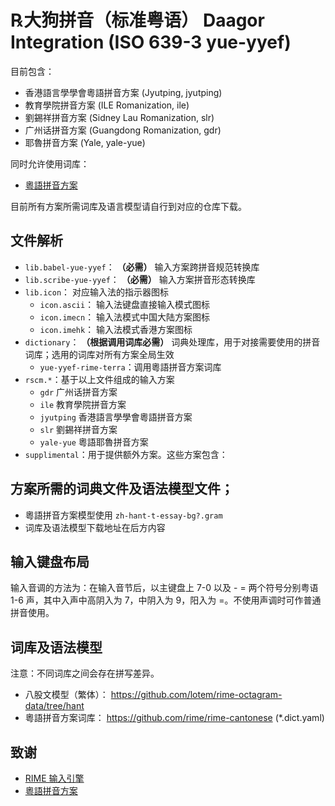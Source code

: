# ℞大狗拼音（标准粤语） Daagor Integration (ISO 639-3 yue-yyef)

目前包含：
- 香港語言學學會粵語拼音方案 (Jyutping, jyutping)
- 教育學院拼音方案 (ILE Romanization, ile)
- 劉錫祥拼音方案 (Sidney Lau Romanization, slr)
- 广州话拼音方案 (Guangdong Romanization, gdr)
- 耶魯拼音方案 (Yale, yale-yue)

同时允许使用词库：
- [粵語拼音方案](https://github.com/rime/rime-cantonese)

目前所有方案所需词库及语言模型请自行到对应的仓库下载。

## 文件解析

- `lib.babel-yue-yyef`： **（必需）** 输入方案跨拼音规范转换库
- `lib.scribe-yue-yyef`： **（必需）** 输入方案拼音形态转换库
- `lib.icon`： 对应输入法的指示器图标
  - `icon.ascii`： 输入法键盘直接输入模式图标
  - `icon.imecn`： 输入法模式中国大陆方案图标
  - `icon.imehk`： 输入法模式香港方案图标
- `dictionary`： **（根据调用词库必需）** 词典处理库，用于对接需要使用的拼音词库；选用的词库对所有方案全局生效
  - `yue-yyef-rime-terra`：调用粵語拼音方案词库
- `rscm.*`：基于以上文件组成的输入方案
  - `gdr` 广州话拼音方案
  - `ile` 教育學院拼音方案
  - `jyutping` 香港語言學學會粵語拼音方案
  - `slr` 劉錫祥拼音方案
  - `yale-yue` 粵語耶魯拼音方案
- `supplimental`：用于提供额外方案。这些方案包含：

## 方案所需的词典文件及语法模型文件；

  * 粵語拼音方案模型使用 `zh-hant-t-essay-bg?.gram`
  * 词库及语法模型下载地址在后方内容

## 输入键盘布局

输入音调的方法为：在输入音节后，以主键盘上 7-0 以及 - = 两个符号分别粤语 1-6 声，其中入声中高阴入为 7，中阴入为 9，阳入为 =。不使用声调时可作普通拼音使用。

## 词库及语法模型

注意：不同词库之间会存在拼写差异。

- 八股文模型（繁体）： https://github.com/lotem/rime-octagram-data/tree/hant
- 粵語拼音方案词库： https://github.com/rime/rime-cantonese (*.dict.yaml)

## 致谢

- [RIME 输入引擎](https://github.com/rime)
- [粵語拼音方案](https://github.com/rime/rime-cantonese)

